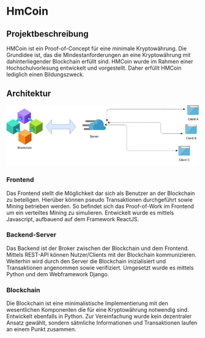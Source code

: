 # HmCoin

## Projektbeschreibung

HMCoin ist ein Proof-of-Concept für eine minimale Kryptowährung. Die Grundidee ist, das die Mindestanforderungen an eine Kryptowährung mit dahinterliegender Blockchain erfüllt sind. HMCoin wurde im Rahmen einer Hochschulvorlesung entwickelt und vorgestellt. Daher erfüllt HMCoin lediglich einen Bildungszweck.

## Architektur

![HMCoinArch](https://github.com/DerAlexx/HMCoin/blob/main/assets/Architektur.jpeg)

### Frontend 

Das Frontend stellt die Möglichkeit dar sich als Benutzer an der Blockchain zu beteiligen. Hierüber können pseudo Transaktionen durchgeführt sowie Mining betrieben werden. So befindet sich das Proof-of-Work im Frontend um ein verteiltes Mining zu simulieren. Entwickelt wurde es mittels Javascript, aufbauend auf dem Framework ReactJS.

### Backend-Server

Das Backend ist der Broker zwischen der Blockchain und dem Frontend. Mittels REST-API können Nutzer/Clients mit der Blockchain kommunizieren. Weiterhin wird durch den Server die Blockchain inizialisiert und Transaktionen angenommen sowie verifiziert. Umgesetzt wurde es mittels Python und dem Webframework Django.

### Blockchain

Die Blockchain ist eine minimalistische Implementierung mit den wesentlichen Komponenten die für eine Kryptowährung notwendig sind. Entwickelt ebenfalls in Python. Zur Vereinfachung wurde kein dezentraler Ansatz gewählt, sondern sätmliche Informationen und Transaktionen laufen an einem Punkt zusammen. 


